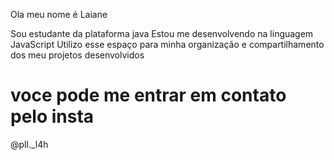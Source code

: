  Ola meu nome é Laiane

Sou estudante da plataforma java 
Estou me desenvolvendo na linguagem JavaScript
Utilizo esse espaço para minha organização e compartilhamento dos meu projetos desenvolvidos

# voce pode me entrar em contato pelo insta 

@pll._l4h 
